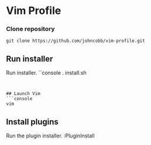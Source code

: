 # Vim Profile

### Clone repository
```console
git clone https://github.com/johncobb/vim-profile.git
```

## Run installer
Run installer.
``console
. install.sh
```


## Launch Vim
```console
vim
```

## Install plugins
Run the plugin installer.
:PluginInstall
```
